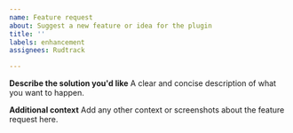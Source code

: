```yaml
---
name: Feature request
about: Suggest a new feature or idea for the plugin
title: ''
labels: enhancement
assignees: Rudtrack

---
```


**Describe the solution you'd like**
A clear and concise description of what you want to happen.

**Additional context**
Add any other context or screenshots about the feature request here.
